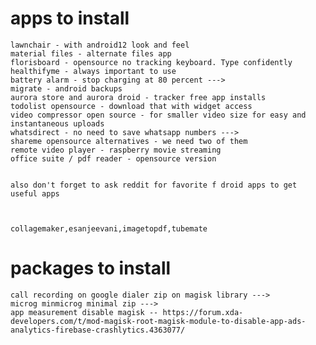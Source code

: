 

# apps to install

    lawnchair - with android12 look and feel
    material files - alternate files app
    florisboard - opensource no tracking keyboard. Type confidently
    healthifyme - always important to use
    battery alarm - stop charging at 80 percent --->
    migrate - android backups
    aurora store and aurora droid - tracker free app installs
    todolist opensource - download that with widget access
    video compressor open source - for smaller video size for easy and instantaneous uploads
    whatsdirect - no need to save whatsapp numbers --->
    shareme opensource alternatives - we need two of them
    remote video player - raspberry movie streaming
    office suite / pdf reader - opensource version
    
    
    also don't forget to ask reddit for favorite f droid apps to get useful apps
  
  
  
    collagemaker,esanjeevani,imagetopdf,tubemate

  
  # packages to install
  
    call recording on google dialer zip on magisk library --->
    microg minmicrog minimal zip --->
    app measurement disable magisk -- https://forum.xda-developers.com/t/mod-magisk-root-magisk-module-to-disable-app-ads-analytics-firebase-crashlytics.4363077/

    
